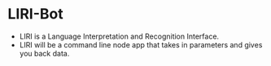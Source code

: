 # LIRI-Bot
* LIRI is a Language Interpretation and Recognition Interface. 
* LIRI will be a command line node app that takes in parameters and gives you back data.
